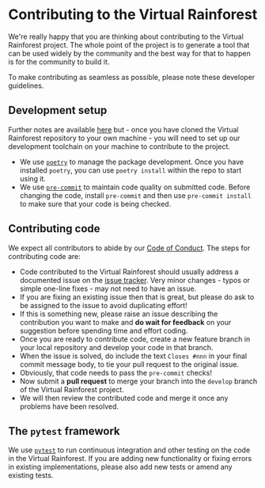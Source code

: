 # Contributing to the Virtual Rainforest

We're really happy that you are thinking about contributing to the Virtual Rainforest
project. The whole point of the project is to generate a tool that can be used widely by
the community and the best way for that to happen is for the community to build it.

To make contributing as seamless as possible, please note these developer guidelines.

## Development setup

Further notes are available [here](source/docs/develop/developer_setup.md) but - once
you have cloned the Virtual Rainforest repository to your own machine - you will need to
set up our development toolchain on your machine to contribute to the project.

* We use [`poetry`](https://https://python-poetry.org/) to manage the package
  development. Once you have installed `poetry`, you can use `poetry install` within
  the repo to start using it.
* We use [`pre-commit`](https://pre-commit.com/) to maintain code quality on
  submitted code. Before changing the code, install `pre-commit` and then use
  `pre-commit install` to make sure that your code is being checked.

## Contributing code

We expect all contributors to abide by our [Code of Conduct](CODE_OF_CONDUCT.md). The
steps for contributing code are:

* Code contributed to the Virtual Rainforest should usually address a documented issue
  on the [issue
  tracker](https://github.com/ImperialCollegeLondon/virtual_rainforest/issues). Very
  minor changes - typos or simple one-line fixes - may not need to have an issue.
* If you are fixing an existing issue then that is great, but please do ask to be
  assigned to the issue to avoid duplicating effort!
* If this is something new, please raise an issue describing the contribution you want
  to make and **do wait for feedback** on your suggestion before spending time and
  effort coding.
* Once you are ready to contribute code, create a new feature branch in your local
  repository and develop your code in that branch.
* When the issue is solved, do include the text `Closes #nnn` in your final commit
  message body, to tie your pull request to the original issue.
* Obviously, that code needs to pass the `pre-commit` checks!
* Now submit a **pull request** to merge your branch into the `develop` branch of the
  Virtual Rainforest project.
* We will then review the contributed code and merge it once any problems have been
  resolved.

## The `pytest` framework

We use [`pytest`](https://docs.pytest.org/) to run continuous integration and other
testing on the code in the Virtual Rainforest. If you are adding new functionality or
fixing errors in existing implementations, please also add new tests or amend any
existing tests.
